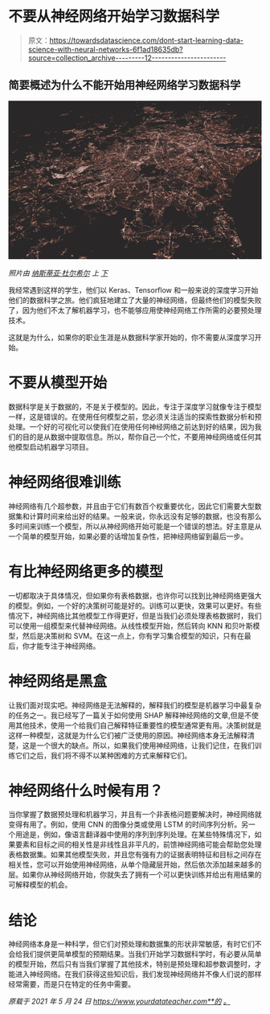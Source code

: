# 不要从神经网络开始学习数据科学

> 原文：<https://towardsdatascience.com/dont-start-learning-data-science-with-neural-networks-6f1ad18635db?source=collection_archive---------12----------------------->

## 简要概述为什么不能开始用神经网络学习数据科学

![](img/95be92b37181291d8990246ac400e61a.png)

*照片由* [*纳斯蒂亚·杜尔希尔*](https://unsplash.com/@dulgier?utm_source=unsplash&utm_medium=referral&utm_content=creditCopyText) *上* [*下*](https://unsplash.com/s/photos/neural-network?utm_source=unsplash&utm_medium=referral&utm_content=creditCopyText)

我经常遇到这样的学生，他们以 Keras、Tensorflow 和一般来说的深度学习开始他们的数据科学之旅。他们疯狂地建立了大量的神经网络，但最终他们的模型失败了，因为他们不太了解机器学习，也不能够应用使神经网络工作所需的必要预处理技术。

这就是为什么，如果你的职业生涯是从数据科学家开始的，你不需要从深度学习开始。

# 不要从模型开始

数据科学是关于数据的，不是关于模型的。因此，专注于深度学习就像专注于模型一样，这是错误的。在使用任何模型之前，您必须关注适当的探索性数据分析和预处理。一个好的可视化可以使我们在使用任何神经网络之前达到好的结果，因为我们的目的是从数据中提取信息。所以，帮你自己一个忙，不要用神经网络或任何其他模型启动机器学习项目。

# 神经网络很难训练

神经网络有几个超参数，并且由于它们有数百个权重要优化，因此它们需要大型数据集和计算时间来给出好的结果。一般来说，你永远没有足够的数据，也没有那么多时间来训练一个模型，所以从神经网络开始可能是一个错误的想法。好主意是从一个简单的模型开始，如果必要的话增加复杂性，把神经网络留到最后一步。

# 有比神经网络更多的模型

一切都取决于具体情况，但如果你有表格数据，也许你可以找到比神经网络更强大的模型。例如，一个好的决策树可能是好的。训练可以更快，效果可以更好。有些情况下，神经网络比其他模型工作得更好，但是当我们必须处理表格数据时，我们可以使用一组模型来代替神经网络。从线性模型开始，然后转向 KNN 和贝叶斯模型，然后是决策树和 SVM。在这一点上，你有学习集合模型的知识，只有在最后，你才能专注于神经网络。

# 神经网络是黑盒

让我们面对现实吧。神经网络是无法解释的，解释我们的模型是机器学习中最复杂的任务之一。我已经写了一篇关于如何使用 SHAP 解释神经网络的文章,但是不使用其他技术，使用一个给我们自己解释特征重要性的模型通常更有用。决策树就是这样一种模型，这就是为什么它们被广泛使用的原因。神经网络本身无法解释清楚，这是一个很大的缺点。所以，如果我们使用神经网络，让我们记住，在我们训练它们之后，我们将不得不以某种困难的方式来解释它们。

# 神经网络什么时候有用？

当你掌握了数据预处理和机器学习，并且有一个非表格问题要解决时，神经网络就变得有用了。例如，使用 CNN 的图像分类或使用 LSTM 的时间序列分析。另一个用途是，例如，像语言翻译器中使用的序列到序列处理。在某些特殊情况下，如果要素和目标之间的相关性是非线性且非平凡的，前馈神经网络可能会帮助您处理表格数据集。如果其他模型失败，并且您有强有力的证据表明特征和目标之间存在相关性，您可以开始使用神经网络，从单个隐藏层开始，然后依次添加越来越多的层。如果你从神经网络开始，你就失去了拥有一个可以更快训练并给出有用结果的可解释模型的机会。

# 结论

神经网络本身是一种科学，但它们对预处理和数据集的形状非常敏感，有时它们不会给我们提供更简单模型的预期结果。当我们开始学习数据科学时，有必要从简单的模型开始，然后只有当我们掌握了其他技术，特别是预处理和超参数调整时，才能进入神经网络。在我们获得这些知识后，我们发现神经网络并不像人们说的那样经常需要，而是只在特定的任务中需要。

*原载于 2021 年 5 月 24 日 https://www.yourdatateacher.com**的* [*。*](https://www.yourdatateacher.com/2021/05/24/dont-start-learning-data-science-with-neural-networks/)